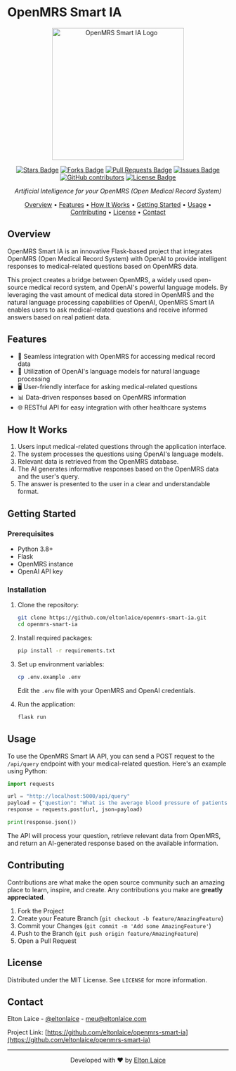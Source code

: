# OpenMRS Smart IA

<p align="center">
  <img src="https://openmrs.org/wp-content/uploads/2021/08/cropped-OpenMRSlogo-transparent.png" alt="OpenMRS Smart IA Logo" width="300">
</p>

<p align="center">
  <a href="https://github.com/eltonlaice/openmrs-smart-ia/stargazers"><img src="https://img.shields.io/github/stars/eltonlaice/openmrs-smart-ia" alt="Stars Badge"/></a>
  <a href="https://github.com/eltonlaice/openmrs-smart-ia/network/members"><img src="https://img.shields.io/github/forks/eltonlaice/openmrs-smart-ia" alt="Forks Badge"/></a>
  <a href="https://github.com/eltonlaice/openmrs-smart-ia/pulls"><img src="https://img.shields.io/github/issues-pr/eltonlaice/openmrs-smart-ia" alt="Pull Requests Badge"/></a>
  <a href="https://github.com/eltonlaice/openmrs-smart-ia/issues"><img src="https://img.shields.io/github/issues/eltonlaice/openmrs-smart-ia" alt="Issues Badge"/></a>
  <a href="https://github.com/eltonlaice/openmrs-smart-ia/graphs/contributors"><img alt="GitHub contributors" src="https://img.shields.io/github/contributors/eltonlaice/openmrs-smart-ia?color=2b9348"></a>
  <a href="https://github.com/eltonlaice/openmrs-smart-ia/blob/master/LICENSE"><img src="https://img.shields.io/github/license/eltonlaice/openmrs-smart-ia?color=2b9348" alt="License Badge"/></a>
</p>

<p align="center">
  <i>Artificial Intelligence for your OpenMRS (Open Medical Record System)</i>
</p>

<p align="center">
  <a href="#overview">Overview</a> •
  <a href="#features">Features</a> •
  <a href="#how-it-works">How It Works</a> •
  <a href="#getting-started">Getting Started</a> •
  <a href="#usage">Usage</a> •
  <a href="#contributing">Contributing</a> •
  <a href="#license">License</a> •
  <a href="#contact">Contact</a>
</p>

## Overview

OpenMRS Smart IA is an innovative Flask-based project that integrates OpenMRS (Open Medical Record System) with OpenAI to provide intelligent responses to medical-related questions based on OpenMRS data.

This project creates a bridge between OpenMRS, a widely used open-source medical record system, and OpenAI's powerful language models. By leveraging the vast amount of medical data stored in OpenMRS and the natural language processing capabilities of OpenAI, OpenMRS Smart IA enables users to ask medical-related questions and receive informed answers based on real patient data.

## Features

- 🔗 Seamless integration with OpenMRS for accessing medical record data
- 🧠 Utilization of OpenAI's language models for natural language processing
- 🖥️ User-friendly interface for asking medical-related questions
- 📊 Data-driven responses based on OpenMRS information
- 🌐 RESTful API for easy integration with other healthcare systems

## How It Works

1. Users input medical-related questions through the application interface.
2. The system processes the questions using OpenAI's language models.
3. Relevant data is retrieved from the OpenMRS database.
4. The AI generates informative responses based on the OpenMRS data and the user's query.
5. The answer is presented to the user in a clear and understandable format.

## Getting Started

### Prerequisites

- Python 3.8+
- Flask
- OpenMRS instance
- OpenAI API key

### Installation

1. Clone the repository:
   ```sh
   git clone https://github.com/eltonlaice/openmrs-smart-ia.git
   cd openmrs-smart-ia
   ```

2. Install required packages:
   ```sh
   pip install -r requirements.txt
   ```

3. Set up environment variables:
   ```sh
   cp .env.example .env
   ```
   Edit the `.env` file with your OpenMRS and OpenAI credentials.

4. Run the application:
   ```sh
   flask run
   ```

## Usage

To use the OpenMRS Smart IA API, you can send a POST request to the `/api/query` endpoint with your medical-related question. Here's an example using Python:

```python
import requests

url = "http://localhost:5000/api/query"
payload = {"question": "What is the average blood pressure of patients with diabetes?"}
response = requests.post(url, json=payload)

print(response.json())
```

The API will process your question, retrieve relevant data from OpenMRS, and return an AI-generated response based on the available information.

## Contributing

Contributions are what make the open source community such an amazing place to learn, inspire, and create. Any contributions you make are **greatly appreciated**.

1. Fork the Project
2. Create your Feature Branch (`git checkout -b feature/AmazingFeature`)
3. Commit your Changes (`git commit -m 'Add some AmazingFeature'`)
4. Push to the Branch (`git push origin feature/AmazingFeature`)
5. Open a Pull Request

## License

Distributed under the MIT License. See `LICENSE` for more information.

## Contact

Elton Laice - [@eltonlaice](https://www.linkedin.com/in/eltontlaice/) - meu@eltonlaice.com

Project Link: [https://github.com/eltonlaice/openmrs-smart-ia](https://github.com/eltonlaice/openmrs-smart-ia)

---

<p align="center">
  Developed with ❤️ by <a href="https://www.linkedin.com/in/eltontlaice/">Elton Laice</a>
</p>